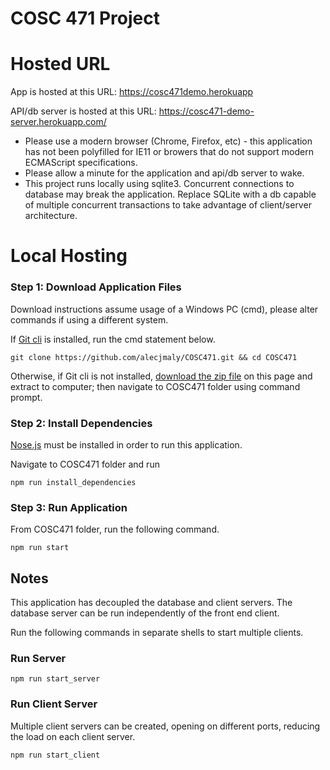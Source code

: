 # COSC 471 Project

# Hosted URL

App is hosted at this URL: https://cosc471demo.herokuapp

API/db server is hosted at this URL: https://cosc471-demo-server.herokuapp.com/

* Please use a modern browser (Chrome, Firefox, etc) - this application has not been polyfilled for IE11 or browers that do not support modern ECMAScript specifications.
* Please allow a minute for the application and api/db server to wake.
* This project runs locally using sqlite3. Concurrent connections to database may break the application. Replace SQLite with a db capable of multiple concurrent transactions to take advantage of client/server architecture. 


# Local Hosting
### Step 1: Download Application Files

Download instructions assume usage of a Windows PC (cmd), please alter commands if using a different system.

If [Git cli](https://git-scm.com/downloads) is installed, run the cmd statement below.

```
git clone https://github.com/alecjmaly/COSC471.git && cd COSC471
```

Otherwise, if Git cli is not installed, [download the zip file](https://github.com/alecjmaly/COSC471/archive/master.zip) on this page and extract to computer; then navigate to COSC471 folder using command prompt.



### Step 2: Install Dependencies

[Nose.js](https://nodejs.org/en/download/) must be installed  in order to run this application.

Navigate to COSC471 folder and run 

```
npm run install_dependencies
```

### Step 3: Run Application

From COSC471 folder, run the following command.

```
npm run start
```

## Notes
This application has decoupled the database and client servers. The database server can be run independently of the front end client. 

Run the following commands in separate shells to start multiple clients.
### Run Server

```
npm run start_server
```

### Run Client Server

Multiple client servers can be created, opening on different ports, reducing the load on each client server. 
```
npm run start_client
```

